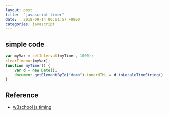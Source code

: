 ```yaml
---
layout: post
title:  "javascript timer"
date:   2018-09-14 00:01:57 +0800
categories: javascript
---
```

## simple code
```javascript
var myVar = setInterval(myTimer, 1000);
clearTimeout(myVar);
function myTimer() {
    var d = new Date();
    document.getElementById("demo").innerHTML = d.toLocaleTimeString();
}
```

## Reference
* [w3school js timing](https://www.w3schools.com/js/js_timing.asp)

